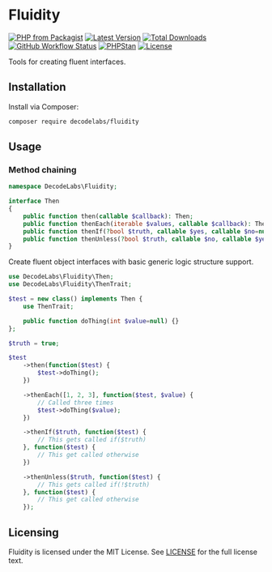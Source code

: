 # Fluidity

[![PHP from Packagist](https://img.shields.io/packagist/php-v/decodelabs/fluidity?style=flat)](https://packagist.org/packages/decodelabs/fluidity)
[![Latest Version](https://img.shields.io/packagist/v/decodelabs/fluidity.svg?style=flat)](https://packagist.org/packages/decodelabs/fluidity)
[![Total Downloads](https://img.shields.io/packagist/dt/decodelabs/fluidity.svg?style=flat)](https://packagist.org/packages/decodelabs/fluidity)
[![GitHub Workflow Status](https://img.shields.io/github/workflow/status/decodelabs/fluidity/Integrate)](https://github.com/decodelabs/fluidity/actions/workflows/integrate.yml)
[![PHPStan](https://img.shields.io/badge/PHPStan-enabled-44CC11.svg?longCache=true&style=flat)](https://github.com/phpstan/phpstan)
[![License](https://img.shields.io/packagist/l/decodelabs/fluidity?style=flat)](https://packagist.org/packages/decodelabs/fluidity)

Tools for creating fluent interfaces.

## Installation

Install via Composer:

```bash
composer require decodelabs/fluidity
```

## Usage

### Method chaining

```php
namespace DecodeLabs\Fluidity;

interface Then
{
    public function then(callable $callback): Then;
    public function thenEach(iterable $values, callable $callback): Then;
    public function thenIf(?bool $truth, callable $yes, callable $no=null): Then;
    public function thenUnless(?bool $truth, callable $no, callable $yes=null): Then;
}
```

Create fluent object interfaces with basic generic logic structure support.

```php
use DecodeLabs\Fluidity\Then;
use DecodeLabs\Fluidity\ThenTrait;

$test = new class() implements Then {
    use ThenTrait;

    public function doThing(int $value=null) {}
};

$truth = true;

$test
    ->then(function($test) {
        $test->doThing();
    })

    ->thenEach([1, 2, 3], function($test, $value) {
        // Called three times
        $test->doThing($value);
    })

    ->thenIf($truth, function($test) {
        // This gets called if($truth)
    }, function($test) {
        // This get called otherwise
    })

    ->thenUnless($truth, function($test) {
        // This gets called if(!$truth)
    }, function($test) {
        // This get called otherwise
    });
```


## Licensing

Fluidity is licensed under the MIT License. See [LICENSE](./LICENSE) for the full license text.
